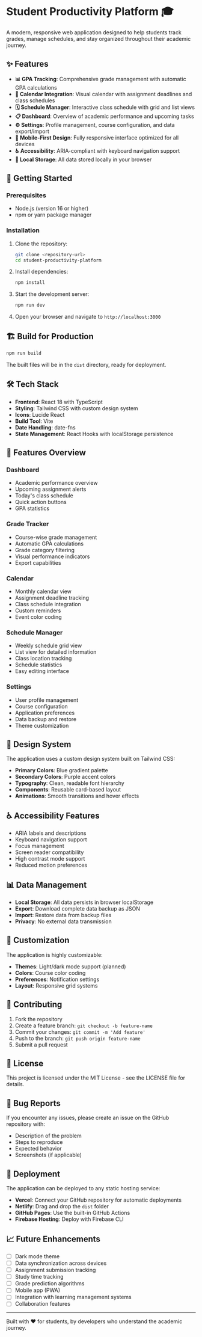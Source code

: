 # Student Productivity Platform 🎓

A modern, responsive web application designed to help students track grades, manage schedules, and stay organized throughout their academic journey.

## ✨ Features

- **📊 GPA Tracking**: Comprehensive grade management with automatic GPA calculations
- **📅 Calendar Integration**: Visual calendar with assignment deadlines and class schedules
- **🗓️ Schedule Manager**: Interactive class schedule with grid and list views
- **📋 Dashboard**: Overview of academic performance and upcoming tasks
- **⚙️ Settings**: Profile management, course configuration, and data export/import
- **📱 Mobile-First Design**: Fully responsive interface optimized for all devices
- **♿ Accessibility**: ARIA-compliant with keyboard navigation support
- **💾 Local Storage**: All data stored locally in your browser

## 🚀 Getting Started

### Prerequisites

- Node.js (version 16 or higher)
- npm or yarn package manager

### Installation

1. Clone the repository:
   ```bash
   git clone <repository-url>
   cd student-productivity-platform
   ```

2. Install dependencies:
   ```bash
   npm install
   ```

3. Start the development server:
   ```bash
   npm run dev
   ```

4. Open your browser and navigate to `http://localhost:3000`

## 🏗️ Build for Production

```bash
npm run build
```

The built files will be in the `dist` directory, ready for deployment.

## 🛠️ Tech Stack

- **Frontend**: React 18 with TypeScript
- **Styling**: Tailwind CSS with custom design system
- **Icons**: Lucide React
- **Build Tool**: Vite
- **Date Handling**: date-fns
- **State Management**: React Hooks with localStorage persistence

## 📱 Features Overview

### Dashboard
- Academic performance overview
- Upcoming assignment alerts
- Today's class schedule
- Quick action buttons
- GPA statistics

### Grade Tracker
- Course-wise grade management
- Automatic GPA calculations
- Grade category filtering
- Visual performance indicators
- Export capabilities

### Calendar
- Monthly calendar view
- Assignment deadline tracking
- Class schedule integration
- Custom reminders
- Event color coding

### Schedule Manager
- Weekly schedule grid view
- List view for detailed information
- Class location tracking
- Schedule statistics
- Easy editing interface

### Settings
- User profile management
- Course configuration
- Application preferences
- Data backup and restore
- Theme customization

## 🎨 Design System

The application uses a custom design system built on Tailwind CSS:

- **Primary Colors**: Blue gradient palette
- **Secondary Colors**: Purple accent colors
- **Typography**: Clean, readable font hierarchy
- **Components**: Reusable card-based layout
- **Animations**: Smooth transitions and hover effects

## ♿ Accessibility Features

- ARIA labels and descriptions
- Keyboard navigation support
- Focus management
- Screen reader compatibility
- High contrast mode support
- Reduced motion preferences

## 📊 Data Management

- **Local Storage**: All data persists in browser localStorage
- **Export**: Download complete data backup as JSON
- **Import**: Restore data from backup files
- **Privacy**: No external data transmission

## 🔧 Customization

The application is highly customizable:

- **Themes**: Light/dark mode support (planned)
- **Colors**: Course color coding
- **Preferences**: Notification settings
- **Layout**: Responsive grid systems

## 🤝 Contributing

1. Fork the repository
2. Create a feature branch: `git checkout -b feature-name`
3. Commit your changes: `git commit -m 'Add feature'`
4. Push to the branch: `git push origin feature-name`
5. Submit a pull request

## 📄 License

This project is licensed under the MIT License - see the LICENSE file for details.

## 🐛 Bug Reports

If you encounter any issues, please create an issue on the GitHub repository with:
- Description of the problem
- Steps to reproduce
- Expected behavior
- Screenshots (if applicable)

## 🚀 Deployment

The application can be deployed to any static hosting service:

- **Vercel**: Connect your GitHub repository for automatic deployments
- **Netlify**: Drag and drop the `dist` folder
- **GitHub Pages**: Use the built-in GitHub Actions
- **Firebase Hosting**: Deploy with Firebase CLI

## 📈 Future Enhancements

- [ ] Dark mode theme
- [ ] Data synchronization across devices
- [ ] Assignment submission tracking
- [ ] Study time tracking
- [ ] Grade prediction algorithms
- [ ] Mobile app (PWA)
- [ ] Integration with learning management systems
- [ ] Collaboration features

---

Built with ❤️ for students, by developers who understand the academic journey.
